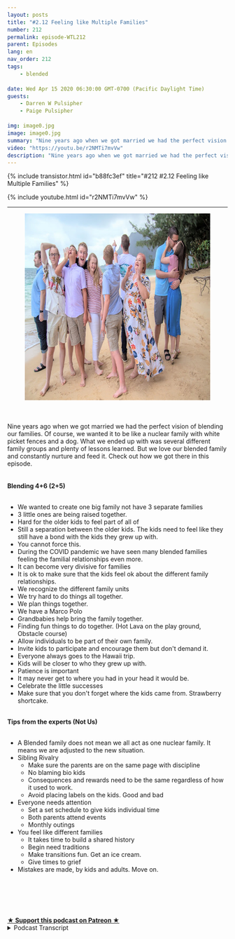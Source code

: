 ```yaml
---
layout: posts
title: "#2.12 Feeling like Multiple Families"
number: 212
permalink: episode-WTL212
parent: Episodes
lang: en
nav_order: 212
tags:
    - blended

date: Wed Apr 15 2020 06:30:00 GMT-0700 (Pacific Daylight Time)
guests:
    - Darren W Pulsipher
    - Paige Pulsipher

img: image0.jpg
image: image0.jpg
summary: "Nine years ago when we got married we had the perfect vision of blending our families. Of course, we wanted it to be like a nuclear family with white picket fences and a dog. What we ended up with was several different family groups and plenty of lessons learned. But we love our blended family and constantly nurture and feed it. Check out how we got there in this episode."
video: "https://youtu.be/r2NMTi7mvVw"
description: "Nine years ago when we got married we had the perfect vision of blending our families. Of course, we wanted it to be like a nuclear family with white picket fences and a dog. What we ended up with was several different family groups and plenty of lessons learned. But we love our blended family and constantly nurture and feed it. Check out how we got there in this episode."
---
```


<div>
{% include transistor.html id="b88fc3ef" title="#212 #2.12 Feeling like Multiple Families" %}

{% include youtube.html id="r2NMTi7mvVw" %}
</div>

---

<html><head></head><body><div><figure data-trix-attachment="{&quot;contentType&quot;:&quot;image&quot;,&quot;height&quot;:426,&quot;url&quot;:&quot;https://1.bp.blogspot.com/-lgfKMpNphgM/XpcN3AZbzaI/AAAAAAAFNpc/uVPdxUGO2K0_Psq6gQHf6h-peQQs6udOgCNcBGAsYHQ/s640/Christmas2019-2.jpg&quot;,&quot;width&quot;:640}" data-trix-content-type="image" class="attachment attachment--preview"><img src="./image0.jpg" width="640" height="426"><figcaption class="attachment__caption"></figcaption></figure></div><div><br></div><div><br></div><div>Nine years ago when we got married we had the perfect vision of blending our families. Of course, we wanted it to be like a nuclear family with white picket fences and a dog. What we ended up with was several different family groups and plenty of lessons learned. But we love our blended family and constantly nurture and feed it. Check out how we got there in this episode.</div><div><br></div><div><strong><br>Blending 4+6 (2+5)<br></strong><br></div><ul><li>We wanted to create one big family not have 3 separate families</li><li>3 little ones are being raised together.</li><li>Hard for the older kids to feel part of all of&nbsp;</li><li>Still a separation between the older kids. The kids need to feel like they still have a bond with the kids they grew up with.</li><li>You cannot force this.</li><li>During the COVID pandemic we have seen many blended families feeling the familial relationships even more.</li><li>It can become very divisive for families</li><li>It is ok to make sure that the kids feel ok about the different family relationships.&nbsp;</li><li>We recognize the different family units</li><li>We try hard to do things all together.</li><li>We plan things together.</li><li>We have a Marco Polo&nbsp;</li><li>Grandbabies help bring the family together.</li><li>Finding fun things to do together. (Hot Lava on the play ground, Obstacle course)</li><li>Allow individuals to be part of their own family.</li><li>Invite kids to participate and encourage them but don't demand it.</li><li>Everyone always goes to the Hawaii trip.</li><li>Kids will be closer to who they grew up with.</li><li>Patience is important</li><li>It may never get to where you had in your head it would be.</li><li>Celebrate the little successes</li><li>Make sure that you don't forget where the kids came from. Strawberry shortcake.&nbsp;</li></ul><div><strong><br>Tips from the experts (Not Us)<br></strong><br></div><ul><li>A Blended family does not mean we all act as one nuclear family. It means we are adjusted to the new situation.</li><li>Sibling Rivalry<ul><li>Make sure the parents are on the same page with discipline</li><li>No blaming bio kids</li><li>Consequences and rewards need to be the same regardless of how it used to work.</li><li>Avoid placing labels on the kids. Good and bad</li></ul></li><li>Everyone needs attention<ul><li>Set a set schedule to give kids individual time</li><li>Both parents attend events</li><li>Monthly outings</li></ul></li><li>You feel like different families<ul><li>It takes time to build a shared history</li><li>Begin need traditions</li><li>Make transitions fun. Get an ice cream.</li><li>Give times to grief</li></ul></li><li>Mistakes are made, by kids and adults. Move on.</li></ul><div><br></div><div><br></div><div><br></div><div><br><br></div>
<strong>
  <a href="https://www.patreon.com/wheresthelemonade" target="_donate" rel="payment" title="★ Support this podcast on Patreon ★">★ Support this podcast on Patreon ★</a>
</strong></body></html>

<details>
<summary> Podcast Transcript </summary>

<p></p>

</details>
